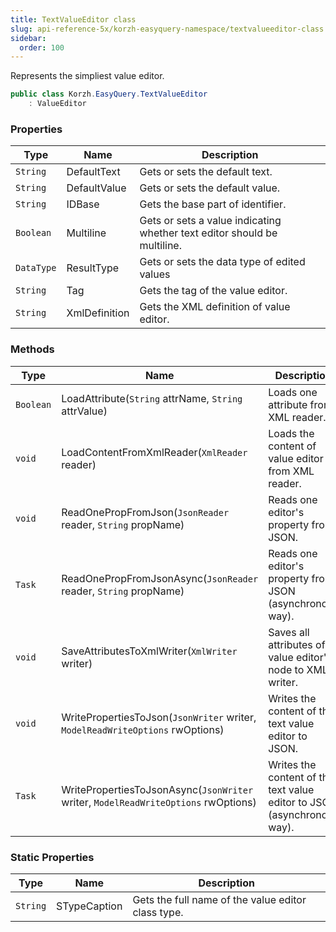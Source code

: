 ```yaml
---
title: TextValueEditor class
slug: api-reference-5x/korzh-easyquery-namespace/textvalueeditor-class
sidebar:
  order: 100
---
```


Represents the simpliest value editor.
```csharp
public class Korzh.EasyQuery.TextValueEditor
    : ValueEditor

```

### Properties

| Type | Name | Description | 
| --- | --- | --- | 
| `String` | DefaultText | Gets or sets the default text. | 
| `String` | DefaultValue | Gets or sets the default value. | 
| `String` | IDBase | Gets the base part of identifier. | 
| `Boolean` | Multiline | Gets or sets a value indicating whether text editor should be multiline. | 
| `DataType` | ResultType | Gets or sets the data type of edited values | 
| `String` | Tag | Gets the tag of the value editor. | 
| `String` | XmlDefinition | Gets the XML definition of value editor. | 


### Methods

| Type | Name | Description | 
| --- | --- | --- | 
| `Boolean` | LoadAttribute(`String` attrName, `String` attrValue) | Loads one attribute from XML reader. | 
| `void` | LoadContentFromXmlReader(`XmlReader` reader) | Loads the content of value editor from XML reader. | 
| `void` | ReadOnePropFromJson(`JsonReader` reader, `String` propName) | Reads one editor's property from JSON. | 
| `Task` | ReadOnePropFromJsonAsync(`JsonReader` reader, `String` propName) | Reads one editor's property from JSON (asynchronous way). | 
| `void` | SaveAttributesToXmlWriter(`XmlWriter` writer) | Saves all attributes of value editor's node to XML writer. | 
| `void` | WritePropertiesToJson(`JsonWriter` writer, `ModelReadWriteOptions` rwOptions) | Writes the content of the text value editor to JSON. | 
| `Task` | WritePropertiesToJsonAsync(`JsonWriter` writer, `ModelReadWriteOptions` rwOptions) | Writes the content of the text value editor to JSON (asynchronous way). | 


### Static Properties

| Type | Name | Description | 
| --- | --- | --- | 
| `String` | STypeCaption | Gets the full name of the value editor class type. |
